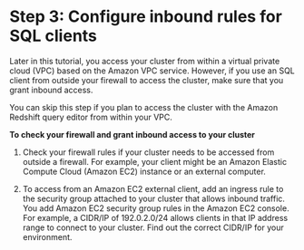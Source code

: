 # Step 3: Configure inbound rules for SQL clients<a name="rs-gsg-authorize-cluster-access"></a>

Later in this tutorial, you access your cluster from within a virtual private cloud \(VPC\) based on the Amazon VPC service\. However, if you use an SQL client from outside your firewall to access the cluster, make sure that you grant inbound access\. 

You can skip this step if you plan to access the cluster with the Amazon Redshift query editor from within your VPC\.

**To check your firewall and grant inbound access to your cluster**

1. Check your firewall rules if your cluster needs to be accessed from outside a firewall\. For example, your client might be an Amazon Elastic Compute Cloud \(Amazon EC2\) instance or an external computer\. 

1. To access from an Amazon EC2 external client, add an ingress rule to the security group attached to your cluster that allows inbound traffic\. You add Amazon EC2 security group rules in the Amazon EC2 console\. For example, a CIDR/IP of 192\.0\.2\.0/24 allows clients in that IP address range to connect to your cluster\. Find out the correct CIDR/IP for your environment\.